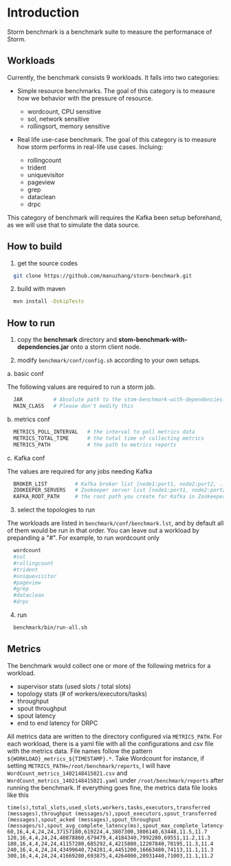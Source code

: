 # Introduction

Storm benchmark is a benchmark suite to measure the performanace of Storm. 


## Workloads

Currently, the benchmark consists 9 workloads. It falls into two categories:

 - Simple resource benchmarks. The goal of this category is to measure how we behavior with the pressure of resource.
    * wordcount, CPU sensitive
    * sol, network sensitive
    * rollingsort, memory sensitive

 - Real life use-case benchmark. The goal of this category is to measure how storm performs in real-life use cases. Incluing:
     * rollingcount
     * trident
     * uniquevisitor 
     * pageview
     * grep
     * dataclean
     * drpc

This category of benchmark will requires the Kafka been setup beforehand, as we will use that to simulate the data source.

## How to build 

1. get the source codes

  ```bash
    git clone https://github.com/manuzhang/storm-benchmark.git
  ```

2. build with maven

  ```bash
    mvn install -DskipTests
  ```

## How to run

1. copy the **benchmark** directory and **stom-benchmark-with-dependencies.jar** onto a storm client node.


2. modify `benchmark/conf/config.sh` according to your own setups. 

  a. basic conf

  The following values are required to run a storm job. 
  
  
  ```bash
    JAR          # Absolute path to the stom-benchmark-with-dependencies.jar
    MAIN_CLASS   # Please don't modify this
  ```

  b. metrics conf
  
  ```bash
    METRICS_POLL_INTERVAL   # the interval to poll metrics data 
    METRICS_TOTAL_TIME      # the total time of collecting metrics
    METRICS_PATH            # the path to metrics reports
  ```
  
  c. Kafka conf
  
  The values are required for any jobs needing Kafka
  
  ```bash
    BROKER_LIST         # Kafka broker list [node1:port1, node2:port2, ...]
    ZOOKEEPER_SERVERS   # Zookeeper server list [node1:port1, node2:port2, ...]
    KAFKA_ROOT_PATH     # the root path you create for Kafka in Zookeeper
  ```      

3. select the topologies to run

  The workloads are listed in `benchmark/conf/benchmark.lst`, and by default all of them would be run 
  in that order. You can leave out a workload by prepanding a "#".
  For example, to run wordcount only

  ```bash
    wordcount
    #sol
    #rollingcount
    #trident
    #uniquevisitor
    #pageview
    #grep
    #dataclean
    #drpc
  ```


4. run  

  ```bash 
    benchmark/bin/run-all.sh
  ```


## Metrics 

The benchmark would collect one or more of the following metrics for a workload.

* supervisor stats (used slots / total slots)
* topology stats (# of workers/executors/tasks)
* throughput 
* spout throughput 
* spout latency 
* end to end latency for DRPC 

All metrics data are written to the directory configured via `METRICS_PATH`. For each workload, there is a yaml file with all the configurations and csv file with the metrics data. File names follow the pattern `${WORKLOAD}_metrics_${TIMESTAMP}.*`. Take Wordcount for instance, if setting `METRICS_PATH=/root/benchmark/reports`, I will have `WordCount_metrics_1402148415021.csv` and `WordCount_metrics_1402148415021.yaml` under `/root/benchmark/reports` after running the benchmark. If everything goes fine, the metrics data file looks like this


  ```
  time(s),total_slots,used_slots,workers,tasks,executors,transferred (messages),throughput (messages/s),spout_executors,spout_transferred (messages),spout_acked (messages),spout_throughput (messages/s),spout_avg_complete_latency(ms),spout_max_complete_latency(ms)
  60,16,4,4,24,24,37157180,619224,4,3807300,3806140,63448,11.5,11.7
  120,16,4,4,24,24,40878860,679479,4,4184340,7992280,69551,11.2,11.3
  180,16,4,4,24,24,41157280,685292,4,4215800,12207840,70195,11.3,11.4
  240,16,4,4,24,24,43499640,724281,4,4451200,16663480,74113,11.1,11.3
  300,16,4,4,24,24,41669280,693875,4,4264000,20931440,71003,11.1,11.2
  ```

